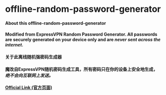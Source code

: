 # offline-random-password-generator

#### About this offline-random-password-generator

#### Modified from ExpressVPN Random Password Generator. All passwords are securely generated on your device only and are ***never sent across the internet.***

#### 关于此离线随机强密码生成器

#### 魔改自ExpressVPN随机密码生成工具，所有密码只在你的设备上安全地生成，***绝不会向互联网上发送。***



#### [Official Link (官方页面)](https://www.expressvpn.com/password-generator)



